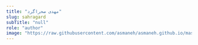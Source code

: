 ```yaml
--- 
title: "مهدی صحراگرد" 
slug: sahragard 
subTitle: "null" 
role: "author" 
image: "https://raw.githubusercontent.com/asmaneh/asmaneh.github.io/master/assets/img/authors/sahragard.jfif" 
--- 
```

